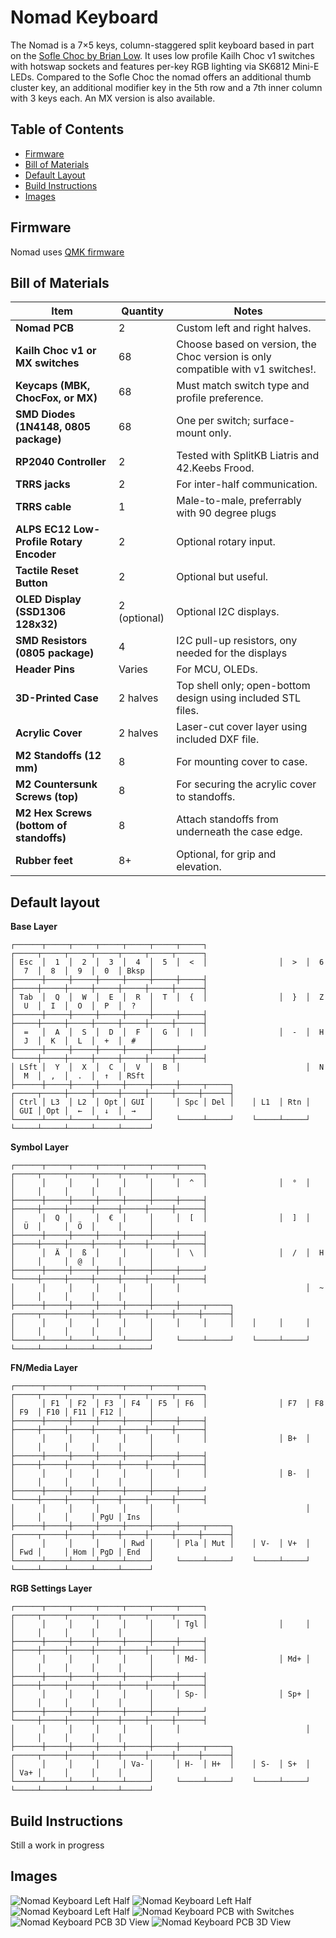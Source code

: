 # Nomad Keyboard

The Nomad is a 7×5 keys, column-staggered split keyboard based in part on the [Sofle Choc by Brian Low](https://github.com/brianlow/SofleKeyboard).
It uses low profile Kailh Choc v1 switches with hotswap sockets and features per-key RGB lighting via SK6812 Mini-E LEDs.
Compared to the Sofle Choc the nomad offers an additional thumb cluster key, an additional modifier key in the 5th row and a 7th inner column with 3 keys each.
An MX version is also available.


## Table of Contents

- [Firmware](#firmware)
- [Bill of Materials](#bill-of-materials)
- [Default Layout](#default-layout)
- [Build Instructions](#build-instructions)
- [Images](#images)


## Firmware 

Nomad uses [QMK firmware](https://github.com/fiendie/qmk_firmware/tree/nomad)


## Bill of Materials

| **Item**                                 | **Quantity** | **Notes**                                                                       |
|------------------------------------------|--------------|---------------------------------------------------------------------------------|
| **Nomad PCB**                            | 2            | Custom left and right halves.                                                   |
| **Kailh Choc v1 or MX switches**         | 68           | Choose based on version, the Choc version is only compatible with v1 switches!. |
| **Keycaps (MBK, ChocFox, or MX)**        | 68           | Must match switch type and profile preference.                                  |
| **SMD Diodes (1N4148, 0805 package)**    | 68           | One per switch; surface-mount only.                                             |
| **RP2040 Controller**                    | 2            | Tested with SplitKB Liatris and 42.Keebs Frood.                                 |
| **TRRS jacks**                           | 2            | For inter-half communication.                                                   |
| **TRRS cable**                           | 1            | Male-to-male, preferrably with 90 degree plugs                                  |
| **ALPS EC12 Low-Profile Rotary Encoder** | 2            | Optional rotary input.                                                          |
| **Tactile Reset Button**                 | 2            | Optional but useful.                                                            |
| **OLED Display (SSD1306 128x32)**        | 2 (optional) | Optional I2C displays.                                                          |
| **SMD Resistors (0805 package)**         | 4            | I2C pull-up resistors, ony needed for the displays                              |
| **Header Pins**                          | Varies       | For MCU, OLEDs.                                                                 |
| **3D-Printed Case**                      | 2 halves     | Top shell only; open-bottom design using included STL files.                    |
| **Acrylic Cover**                        | 2 halves     | Laser-cut cover layer using included DXF file.                                  |
| **M2 Standoffs (12 mm)**                 | 8            | For mounting cover to case.                                                     |
| **M2 Countersunk Screws (top)**          | 8            | For securing the acrylic cover to standoffs.                                    |
| **M2 Hex Screws (bottom of standoffs)**  | 8            | Attach standoffs from underneath the case edge.                                 |
| **Rubber feet**                          | 8+           | Optional, for grip and elevation.                                               |


## Default layout 

**Base Layer**
```
┌──────┬─────┬─────┬─────┬─────┬─────┬─────┐                ┌─────┬─────┬─────┬─────┬─────┬─────┬──────┐
│ Esc  │  1  │  2  │  3  │  4  │  5  │  <  │                │  >  │  6  │  7  │  8  │  9  │  0  │ Bksp │
├──────┼─────┼─────┼─────┼─────┼─────┼─────┤                ├─────┼─────┼─────┼─────┼─────┼─────┼──────┤
│ Tab  │  Q  │  W  │  E  │  R  │  T  │  {  │                │  }  │  Z  │  U  │  I  │  O  │  P  │  ?   │
├──────┼─────┼─────┼─────┼─────┼─────┼─────┤                ├─────┼─────┼─────┼─────┼─────┼─────┼──────┤
│  =   │  A  │  S  │  D  │  F  │  G  │  |  │                │  -  │  H  │  J  │  K  │  L  │  +  │  #   │
├──────┼─────┼─────┼─────┼─────┼─────┼─────┘                └─────┼─────┼─────┼─────┼─────┼─────┼──────┤
│ LSft │  Y  │  X  │  C  │  V  │  B  │                            │  N  │  M  │  ,  │  .  │  ↑  │ RSft │
├──────┼─────┼─────┼─────┼─────┼─────┼─────┬─────┐    ┌─────┬─────┼─────┼─────┼─────┼─────┼─────┼──────┤
│ Ctrl │ L3  │ L2  │ Opt │ GUI │     │ Spc │ Del │    │ L1  │ Rtn │     │ GUI │ Opt │  ←  │  ↓  │  →   │
└──────┴─────┴─────┴─────┴─────┘     └─────┴─────┘    └─────┴─────┘     └─────┴─────┴─────┴─────┴──────┘
```
**Symbol Layer**
```
┌──────┬─────┬─────┬─────┬─────┬─────┬─────┐                ┌─────┬─────┬─────┬─────┬─────┬─────┬──────┐
│      │     │     │     │     │     │  ^  │                │  °  │     │     │     │     │     │      │
├──────┼─────┼─────┼─────┼─────┼─────┼─────┤                ├─────┼─────┼─────┼─────┼─────┼─────┼──────┤
│      │  Q  │     │  €  │     │     │  [  │                │  ]  │     │  Ü  │     │  Ö  │     │      │
├──────┼─────┼─────┼─────┼─────┼─────┼─────┤                ├─────┼─────┼─────┼─────┼─────┼─────┼──────┤
│      │  Ä  │  ß  │     │     │     │  \  │                │  /  │  H  │     │     │  @  │     │      │
├──────┼─────┼─────┼─────┼─────┼─────┼─────┘                └─────┼─────┼─────┼─────┼─────┼─────┼──────┤
│      │     │     │     │     │     │                            │  ~  │     │     │     │     │      │
├──────┼─────┼─────┼─────┼─────┼─────┼─────┬─────┐    ┌─────┬─────┼─────┼─────┼─────┼─────┼─────┼──────┤
│      │     │     │     │     │     │     │     │    │     │     │     │     │     │     │     │      │
└──────┴─────┴─────┴─────┴─────┘     └─────┴─────┘    └─────┴─────┘     └─────┴─────┴─────┴─────┴──────┘
```
**FN/Media Layer**
```
┌──────┬─────┬─────┬─────┬─────┬─────┬─────┐                ┌─────┬─────┬─────┬─────┬─────┬─────┬──────┐
│      │ F1  │ F2  │ F3  │ F4  │ F5  │ F6  │                │ F7  │ F8  │ F9  │ F10 │ F11 │ F12 │      │
├──────┼─────┼─────┼─────┼─────┼─────┼─────┤                ├─────┼─────┼─────┼─────┼─────┼─────┼──────┤
│      │     │     │     │     │     │     │                │ B+  │     │     │     │     │     │      │
├──────┼─────┼─────┼─────┼─────┼─────┼─────┤                ├─────┼─────┼─────┼─────┼─────┼─────┼──────┤
│      │     │     │     │     │     │     │                │ B-  │     │     │     │     │     │      │
├──────┼─────┼─────┼─────┼─────┼─────┼─────┘                └─────┼─────┼─────┼─────┼─────┼─────┼──────┤
│      │     │     │     │     │     │                            │     │     │     │     │ PgU │ Ins  │
├──────┼─────┼─────┼─────┼─────┼─────┼─────┬─────┐    ┌─────┬─────┼─────┼─────┼─────┼─────┼─────┼──────┤
│      │     │     │     │ Rwd │     │ Pla │ Mut │    │ V-  │ V+  │     │ Fwd │     │ Hom │ PgD │ End  │
└──────┴─────┴─────┴─────┴─────┘     └─────┴─────┘    └─────┴─────┘     └─────┴─────┴─────┴─────┴──────┘
```
**RGB Settings Layer**
```
┌──────┬─────┬─────┬─────┬─────┬─────┬─────┐                ┌─────┬─────┬─────┬─────┬─────┬─────┬──────┐
│      │     │     │     │     │     │ Tgl │                │     │     │     │     │     │     │      │
├──────┼─────┼─────┼─────┼─────┼─────┼─────┤                ├─────┼─────┼─────┼─────┼─────┼─────┼──────┤
│      │     │     │     │     │     │ Md- │                │ Md+ │     │     │     │     │     │      │
├──────┼─────┼─────┼─────┼─────┼─────┼─────┤                ├─────┼─────┼─────┼─────┼─────┼─────┼──────┤
│      │     │     │     │     │     │ Sp- │                │ Sp+ │     │     │     │     │     │      │
├──────┼─────┼─────┼─────┼─────┼─────┼─────┘                └─────┼─────┼─────┼─────┼─────┼─────┼──────┤
│      │     │     │     │     │     │                            │     │     │     │     │     │      │
├──────┼─────┼─────┼─────┼─────┼─────┼─────┬─────┐    ┌─────┬─────┼─────┼─────┼─────┼─────┼─────┼──────┤
│      │     │     │     │ Va- │     │ H-  │ H+  │    │ S-  │ S+  │     │ Va+ │     │     │     │      │
└──────┴─────┴─────┴─────┴─────┘     └─────┴─────┘    └─────┴─────┘     └─────┴─────┴─────┴─────┴──────┘
```


## Build Instructions

Still a work in progress


## Images
![Nomad Keyboard Left Half](Images/Nomad_Keyboard_Left.jpg)
![Nomad Keyboard Left Half](Images/Nomad_MX_Right.jpg)
![Nomad Keyboard Left Half](Images/Nomad_Keyboard_Full.jpg)
![Nomad Keyboard PCB with Switches](Images/Nomad_Front_Left_Switches.jpg)
![Nomad Keyboard PCB 3D View](Images/Nomad_PCB_3D.png)
![Nomad Keyboard PCB 3D View](Images/Nomad_PCB_MX_3D.png)

